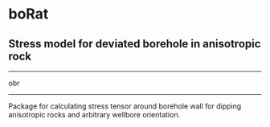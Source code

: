 # boRat  

## Stress model for deviated borehole in anisotropic rock

---

obr

---

Package for calculating stress tensor around borehole wall for dipping anisotropic rocks and arbitrary wellbore orientation.  
